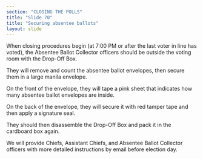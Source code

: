 ```yaml
---
section: "CLOSING THE POLLS"
title: "Slide 70"
title: "Securing absentee ballots"
layout: slide
---
```


When closing procedures begin (at 7:00 PM or after the last voter in line has voted), the Absentee Ballot Collector officers should be outside the voting room with the Drop-Off Box.

They will remove and count the absentee ballot envelopes, then secure them in a large manila envelope.

On the front of the envelope, they will tape a pink sheet that indicates how many absentee ballot envelopes are inside.

On the back of the envelope, they will secure it with red tamper tape and then apply a signature seal.

They should then disassemble the Drop-Off Box and pack it in the cardboard box again.

We will provide Chiefs, Assistant Chiefs, and Absentee Ballot Collector officers with more detailed instructions by email before election day.




